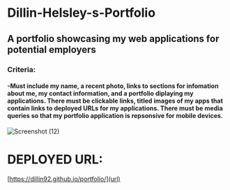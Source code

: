 # Dillin-Helsley-s-Portfolio

## A portfolio showcasing my web applications for potential employers

### Criteria:
#### -Must include my name, a recent photo, links to sections for infomation about me, my contact information, and a portfolio diplaying my applications. There must be clickable links, titled images of my apps that contain links to deployed URLs for my applications. There must be media queries so that my portfolio application is repsonsive for mobile devices.

![Screenshot (12)](https://user-images.githubusercontent.com/80184962/116026124-064ff600-a620-11eb-8774-61609e14ca3e.png)

# DEPLOYED URL:
 [https://dillin92.github.io/portfolio/](url)

